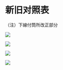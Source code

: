# 新旧对照表

（注）下線付筒所改正部分

![](https://www.nta.go.jp/tmp/3de3a8c4-640f-4d23-b74d-ed12a26bcd58/images/b5e8727ff37e6a234e4b20576e4fbca6f797ccbcdc19f2272756be071c6089ef.jpg)

![](https://www.nta.go.jp/tmp/3de3a8c4-640f-4d23-b74d-ed12a26bcd58/images/32ae2f0d488a5e56bdd04f46f73a657d7d2d4fb43037901c015db6c2c7881d2e.jpg)

![](https://www.nta.go.jp/tmp/3de3a8c4-640f-4d23-b74d-ed12a26bcd58/images/7b65f8a4e5481e4e45da9b1d17d4b736f5a664add5549fc386485383cfd4df59.jpg)

![](https://www.nta.go.jp/tmp/3de3a8c4-640f-4d23-b74d-ed12a26bcd58/images/ab701ab1a165ee50176a1d0c1d9b4a2ada299e2fd2fc8c6a9d47a5cd640f7e44.jpg)